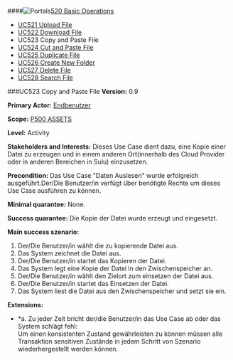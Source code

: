 ####![Portals](https://raw.github.com/massiveart/sulu-docs/master/use-cases/images/package-assets.png)[520 Basic Operations](https://github.com/massiveart/sulu-docs/tree/master/use-cases/p500/p520 "520 Basic Operations")

* [UC521 Upload File](https://github.com/massiveart/sulu-docs/tree/master/use-cases/p500/p520/UC521.md "UC521 Upload File")
* [UC522 Download File](https://github.com/massiveart/sulu-docs/tree/master/use-cases/p500/p520/UC522.md "UC522 Download File")
* UC523 Copy and Paste File
* [UC524 Cut and Paste File](https://github.com/massiveart/sulu-docs/tree/master/use-cases/p500/p520/UC524.md "UC524 Cut and Paste File")
* [UC525 Duplicate File](https://github.com/massiveart/sulu-docs/tree/master/use-cases/p500/p520/UC525.md "UC525 Duplicate File")
* [UC526 Create New Folder](https://github.com/massiveart/sulu-docs/tree/master/use-cases/p500/p520/UC526.md "UC526 Create New Folder")
* [UC527 Delete File](https://github.com/massiveart/sulu-docs/tree/master/use-cases/p500/p520/UC527.md "UC527 Delete File")
* [UC528 Search File](https://github.com/massiveart/sulu-docs/tree/master/use-cases/p500/p520/UC528.md "UC528 Search File")

###UC523 Copy and Paste File
**Version:** 0.9

**Primary Actor:** [Endbenutzer](https://github.com/massiveart/sulu-docs/tree/master/system-specification/actors.md "Actors") 

**Scope:** [P500 ASSETS](https://github.com/massiveart/sulu-docs/tree/master/system-specification/p500-assets "500 ASSETS") 

**Level:** Activity

**Stakeholders and Interests:** Dieses Use Case dient dazu, eine Kopie einer Datei zu erzeugen und in einem anderen Ort(innerhalb des Cloud Provider oder in anderen Bereichen in Sulu) einzusetzen.

**Precondition:** Das Use Case "Daten Auslesen" wurde erfolgreich ausgeführt.Der/Die Benutzer/in verfügt über benötigte Rechte um dieses Use Case ausführen zu können.

**Minimal quarantee:** None.

**Success quarantee:** Die Kopie der Datei wurde erzeugt und eingesetzt.

**Main success szenario:** 

1. Der/Die Benutzer/in wählt die zu kopierende Datei aus.
2. Das System zeichnet die Datei aus.
3. Der/Die Benutzer/in startet das Kopieren der Datei.
4. Das System legt eine Kopie der Datei in den Zwischenspeicher an.
5. Der/Die Benutzer/in wählt den Zielort zum einsetzen der Datei aus.
6. Der/Die Benutzer/in startet das Einsetzen der Datei.
7. Das System liest die Datei aus den Zwischenspeicher und setzt sie ein.

**Extensions:**
* *a. Zu jeder Zeit bricht der/die Benutzer/in das Use Case ab oder das System schlägt fehl:	
Um einen konsistenten Zustand gewährleisten zu können müssen alle Transaktion sensitiven Zustände in jedem Schritt von Szenario wiederhergestellt werden können.